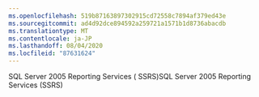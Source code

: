 ```yaml
---
ms.openlocfilehash: 519b87163897302915cd72558c7894af379ed43e
ms.sourcegitcommit: ad4d92dce894592a259721a1571b1d8736abacdb
ms.translationtype: MT
ms.contentlocale: ja-JP
ms.lasthandoff: 08/04/2020
ms.locfileid: "87631624"
---
```

<span data-ttu-id="e566d-101">SQL Server 2005 Reporting Services \( SSRS\)</span><span class="sxs-lookup"><span data-stu-id="e566d-101">SQL Server 2005 Reporting Services \(SSRS\)</span></span>
